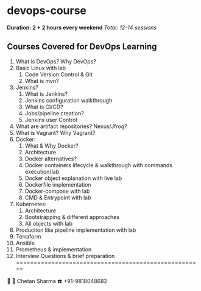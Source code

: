 # devops-course

**Duration: 2 + 2 hours every weekend**
*Total: 12-14 sessions*

## Courses Covered for DevOps Learning
1. What is DevOps? Why DevOps?
2. Basic Linux with lab
	1. Code Version Control & Git
	2.  What is mvn?
3. Jenkins?
	1. What is Jenkins?
	2. Jenkins configuration walkthrough
	3. What is CI/CD?
	4. Jobs/pipeline creation?
	5. Jenkins user Control
4. What are artifact repositories? Nexus/Jfrog?
5. What is Vagrant? Why Vagrant?
6. Docker:
	1. What & Why Docker?
	2. Architecture
	3. Docker alternatives?
	4. Docker containers lifecycle & walkthrough with commands execution/lab
	5. Docker object explanation with live lab
	6. Dockerfile implementation
	7. Docker-compose with lab
	8. CMD & Entrypoint with lab
7. Kubernetes:
	1. Architecture
	2. Bootstrapping & different approaches
	3. All objects with lab
8. Production like pipeline implementation with lab
9. Terraform
10.  Ansible
11. Prometheus & implementation
12. Interview Questions & brief preparation
=====================================================

:man:
:name_badge: Chetan Sharma
:phone: +91-9818048682
